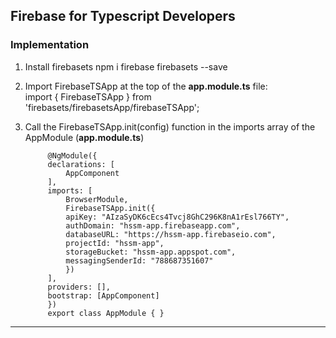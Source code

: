 ## Firebase for Typescript Developers

### Implementation
1. Install firebasets
    npm i firebase firebasets --save
2. Import FirebaseTSApp at the top of the **app.module.ts** file:  
            import { FirebaseTSApp } from 'firebasets/firebasetsApp/firebaseTSApp';
3. Call the FirebaseTSApp.init(config) function in the imports array of the AppModule (**app.module.ts**)

            @NgModule({
            declarations: [
                AppComponent
            ],
            imports: [
                BrowserModule,
                FirebaseTSApp.init({
                apiKey: "AIzaSyDK6cEcs4Tvcj8GhC296K8nA1rEsl766TY",
                authDomain: "hssm-app.firebaseapp.com",
                databaseURL: "https://hssm-app.firebaseio.com",
                projectId: "hssm-app",
                storageBucket: "hssm-app.appspot.com",
                messagingSenderId: "788687351607"
                })
            ],
            providers: [],
            bootstrap: [AppComponent]
            })
            export class AppModule { }

---